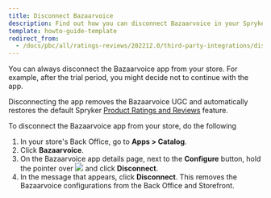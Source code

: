```yaml
---
title: Disconnect Bazaarvoice
description: Find out how you can disconnect Bazaarvoice in your Spryker shop
template: howto-guide-template
redirect_from:
  - /docs/pbc/all/ratings-reviews/202212.0/third-party-integrations/disconnect-bazaarvoice.html
---
```


You can always disconnect the Bazaarvoice app from your store. For example, after the trial period, you might decide not to continue with the app. 

Disconnecting the app removes the Bazaarvoice UGC and automatically restores the default Spryker [Product Ratings and Reviews](/docs/scos/user/features/{{site.version}}/product-rating-and-reviews-feature-overview.html) feature.

To disconnect the Bazaarvoice app from your store, do the following

1. In your store's Back Office, go to **Apps&nbsp;<span aria-label="and then">></span> Catalog**. 
2. Click **Bazaarvoice**.
3. On the Bazaarvoice app details page, next to the **Configure** button, hold the pointer over <span class="inline-img"><img src="https://spryker.s3.eu-central-1.amazonaws.com/docs/aop/user/apps/bazzarvoice/disconnect-button.png"></span> and click **Disconnect**. 
4. In the message that appears, click **Disconnect**. This removes the Bazaarvoice configurations from the Back Office and Storefront.